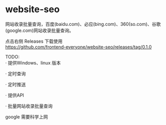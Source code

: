 # website-seo
网站收录批量查询，百度(baidu.com)、必应(bing.com)、360(so.com)、谷歌(google.com)网站收录批量查询。

点击右侧 Releases 下载使用  
https://github.com/frontend-everyone/website-seo/releases/tag/0.1.0  

TODO:  
  · 提供Windows、linux 版本

  · 定时查询  
  
  · 定时推送  
  
  · 提供API  

  · 批量网站收录批量查询
  
google 需要科学上网
  
